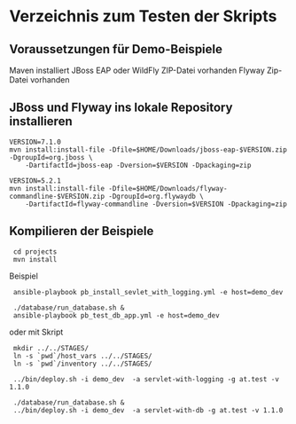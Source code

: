 Verzeichnis zum Testen der Skripts
==================================

Voraussetzungen für Demo-Beispiele
----------------------------------

Maven installiert
JBoss EAP oder WildFly ZIP-Datei vorhanden
Flyway Zip-Datei vorhanden

JBoss und Flyway ins lokale Repository installieren
---------------------------------------------------
```
VERSION=7.1.0
mvn install:install-file -Dfile=$HOME/Downloads/jboss-eap-$VERSION.zip -DgroupId=org.jboss \
    -DartifactId=jboss-eap -Dversion=$VERSION -Dpackaging=zip

VERSION=5.2.1
mvn install:install-file -Dfile=$HOME/Downloads/flyway-commandline-$VERSION.zip -DgroupId=org.flywaydb \
    -DartifactId=flyway-commandline -Dversion=$VERSION -Dpackaging=zip
```

Kompilieren der Beispiele
-------------------------

```
 cd projects
 mvn install
```



Beispiel
```
 ansible-playbook pb_install_sevlet_with_logging.yml -e host=demo_dev

 ./database/run_database.sh &
 ansible-playbook pb_test_db_app.yml -e host=demo_dev
```

oder mit Skript

```
 mkdir ../../STAGES/
 ln -s `pwd`/host_vars ../../STAGES/
 ln -s `pwd`/inventory ../../STAGES/

```

```
 ../bin/deploy.sh -i demo_dev  -a servlet-with-logging -g at.test -v 1.1.0

 ./database/run_database.sh &
 ../bin/deploy.sh -i demo_dev  -a servlet-with-db -g at.test -v 1.1.0
```
